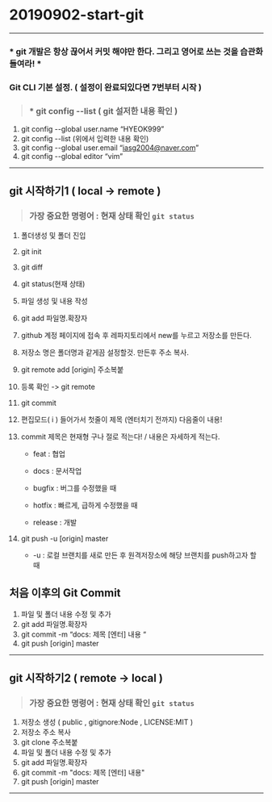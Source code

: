 # 20190902-start-git

***

### * git 개발은 항상 끊어서 커밋 해야만 한다. 그리고 영어로 쓰는 것을 습관화들여라! *

### Git CLI 기본 설정.  ( 설정이 완료되있다면 7번부터 시작 )

> ### * git config --list  ( git 설저한 내용 확인 ) 

1. git config --global user.name “HYEOK999”
2. git config --list  (위에서 입력한 내용 확인)
3. git config --global user.email “iasg2004@naver.com”
4. git config --global editor “vim”

-----------------

## git 시작하기1   ( local -> remote )

> ### 가장 중요한 명령어 : 현재 상태 확인  `git status ` 

1. 폴더생성 및 폴더 진입

2. git init

3. git diff

4. git status(현재 상태)

5. 파일 생성 및 내용 작성

6. git add 파일명.확장자

7. github 계정 페이지에 접속 후 레파지토리에서 new를 누르고 저장소를 만든다. 

8. 저장소 명은 폴더명과 같게끔 설정할것. 만든후 주소 복사.

9. git remote add [origin] 주소복붙

10. 등록 확인 -> git remote

11. git commit

12. 편집모드( i ) 들어가서 첫줄이 제목 (엔터치기 전까지) 다음줄이 내용!

13. commit 제목은 현재형 구나 절로 적는다! / 내용은 자세하게 적는다.

    - feat : 협업

    - docs : 문서작업

    - bugfix : 버그를 수정했을 때

    - hotfix : 빠르게, 급하게 수정했을 때

    - release : 개발

14. git push -u [origin] master 

     - -u : 로컬 브랜치를 새로 만든 후 원격저장소에 해당 브랜치를 push하고자 할 때

       

## 처음 이후의 Git Commit

1. 파일 및 폴더 내용 수정 및 추가
2. git add 파일명.확장자
3. git commit -m “docs: 제목 [엔터] 내용 “
4. git push [origin] master

-----------------

## git 시작하기2 ( remote -> local )

> ### 가장 중요한 명령어 : 현재 상태 확인  `git status `

1. 저장소 생성 ( public , gitignore:Node , LICENSE:MIT )
2. 저장소 주소 복사 
3. git clone 주소복붙 
4. 파일 및 폴더 내용 수정 및 추가
5. git add 파일명.확장자 
6. git commit -m "docs: 제목 [엔터] 내용" 
7. git push [origin] master

-------------------

